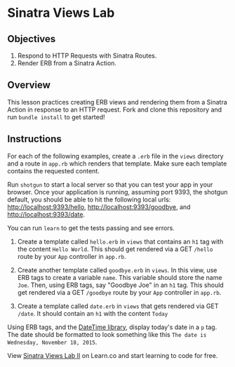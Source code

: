 # Sinatra Views Lab

## Objectives

1.  Respond to HTTP Requests with Sinatra Routes.
2.  Render ERB from a Sinatra Action.

## Overview

This lesson practices creating ERB views and rendering them from a Sinatra
Action in response to an HTTP request. Fork and clone this repository and run
`bundle install` to get started!

## Instructions

For each of the following examples, create a `.erb` file in the `views`
directory and a route in `app.rb` which renders that template. Make sure each
template contains the requested content.

Run `shotgun` to start a local server so that you can test your app in your
browser. Once your application is running, assuming port 9393, the shotgun
default, you should be able to hit the following local urls:
<http://localhost:9393/hello>, <http://localhost:9393/goodbye>, and
<http://localhost:9393/date>.

You can run `learn` to get the tests passing and see errors.

1.  Create a template called `hello.erb` in `views` that contains an `h1` tag
    with the content `Hello World`. This should get rendered via a GET `/hello`
    route by your `App` controller in `app.rb`.

2.  Create another template called `goodbye.erb` in `views`. In this view, use
    ERB tags to create a variable `name`. This variable should store the name
    `Joe`. Then, using ERB tags, say "Goodbye Joe" in an `h1` tag. This should get
    rendered via a GET `/goodbye` route by your `App` controller in `app.rb`.

3.  Create a template called `date.erb` in `views` that gets rendered via GET
    `/date`. It should contain an `h1` with the content `Today`

Using ERB tags, and the [DateTime library](http://ruby-doc.org/stdlib-2.3.1/libdoc/date/rdoc/DateTime.html),
display today's date in a `p` tag. The date should be formatted to look
something like this `The date is Wednesday, November 18, 2015`.

<p data-visibility='hidden'>View <a href='https://learn.co/lessons/sinatra-views-lab'>Sinatra Views Lab II</a> on Learn.co and start learning to code for free.</p>
